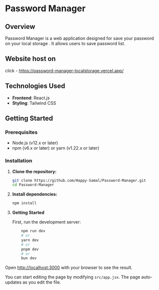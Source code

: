 # Password Manager

## Overview

Password Manager is a web application designed for save your password on your local storage . It allows users to save password list.

## Website host on

click - https://password-manager-localstorage.vercel.app/

## Technologies Used

- **Frontend**: React.js  
- **Styling**: Tailwind CSS

## Getting Started

### Prerequisites

- Node.js (v12.x or later)
- npm (v6.x or later) or yarn (v1.22.x or later)

### Installation

1. **Clone the repository:**

   ```sh
   git clone https://github.com/Happy-Samal/Password-Manager.git
   cd Password-Manager
    ```

1. **Install dependencies:**

   ```sh
   npm install

   ```

 4. **Getting Started**

    First, run the development server:

    ```sh
        npm run dev
        # or
        yarn dev
        # or
        pnpm dev
        # or
        bun dev
     ```

Open [http://localhost:3000](http://localhost:3000) with your browser to see the result.

You can start editing the page by modifying `src/app.jsx`. The page auto-updates as you edit the file.

